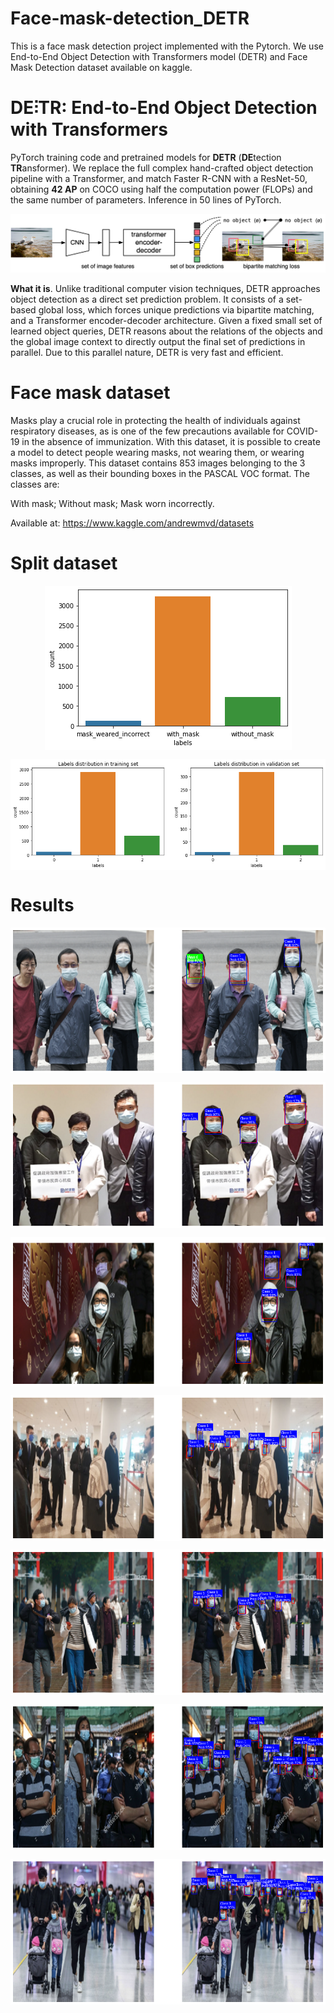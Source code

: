# Face-mask-detection_DETR
This is a face mask detection project implemented with the Pytorch. We use  End-to-End Object Detection with Transformers model (DETR) and Face Mask Detection dataset available on kaggle.

**DE⫶TR**: End-to-End Object Detection with Transformers
========

PyTorch training code and pretrained models for **DETR** (**DE**tection **TR**ansformer).
We replace the full complex hand-crafted object detection pipeline with a Transformer, and match Faster R-CNN with a ResNet-50, obtaining **42 AP** on COCO using half the computation power (FLOPs) and the same number of parameters. Inference in 50 lines of PyTorch.

![DETR](https://github.com/facebookresearch/detr/raw/main/.github/DETR.png)

**What it is**. Unlike traditional computer vision techniques, DETR approaches object detection as a direct set prediction problem. It consists of a set-based global loss, which forces unique predictions via bipartite matching, and a Transformer encoder-decoder architecture. 
Given a fixed small set of learned object queries, DETR reasons about the relations of the objects and the global image context to directly output the final set of predictions in parallel. Due to this parallel nature, DETR is very fast and efficient.

# Face mask dataset

Masks play a crucial role in protecting the health of individuals against respiratory diseases, as is one of the few precautions available for COVID-19 in the absence of immunization. With this dataset, it is possible to create a model to detect people wearing masks, not wearing them, or wearing masks improperly.
This dataset contains 853 images belonging to the 3 classes, as well as their bounding boxes in the PASCAL VOC format.
The classes are:

With mask;
Without mask;
Mask worn incorrectly.

Available at: https://www.kaggle.com/andrewmvd/datasets

# Split dataset
<p align="center">
<a href="https://github.com/mo26-web/Face-mask-detection_DETR/blob/main/images/labeld.png"><img src="https://github.com/mo26-web/Face-mask-detection_DETR/blob/main/images/labeld.png" align="center"></a>
</p>
<p align="center">
<a href="https://github.com/mo26-web/Face-mask-detection_DETR/blob/main/images/labeld2.png"><img src="https://github.com/mo26-web/Face-mask-detection_DETR/blob/main/images/labeld2.png" align="center"></a>
</p>

# Results

<p align="center">
<a href="https://github.com/mo26-web/Face-mask-detection_DETR/blob/main/images/22.png"><img src="https://github.com/mo26-web/Face-mask-detection_DETR/blob/main/images/22.png" align="center"></a>
</p>

<p align="center">
<a href="https://github.com/mo26-web/Face-mask-detection_DETR/blob/main/images/26.png"><img src="https://github.com/mo26-web/Face-mask-detection_DETR/blob/main/images/26.png" align="center"></a>
</p>

<p align="center">
<a href="https://github.com/mo26-web/Face-mask-detection_DETR/blob/main/images/30.png"><img src="https://github.com/mo26-web/Face-mask-detection_DETR/blob/main/images/30.png" align="center"></a>
</p>

<p align="center">
<a href="https://github.com/mo26-web/Face-mask-detection_DETR/blob/main/images/8.png"><img src="https://github.com/mo26-web/Face-mask-detection_DETR/blob/main/images/8.png" align="center"></a>
</p>

<p align="center">
<a href="https://github.com/mo26-web/Face-mask-detection_DETR/blob/main/images/14.png"><img src="https://github.com/mo26-web/Face-mask-detection_DETR/blob/main/images/14.png" align="center"></a>
</p>

<p align="center">
<a href="https://github.com/mo26-web/Face-mask-detection_DETR/blob/main/images/7.png"><img src="https://github.com/mo26-web/Face-mask-detection_DETR/blob/main/images/7.png" align="center"></a>
</p>

<p align="center">
<a href="https://github.com/mo26-web/Face-mask-detection_DETR/blob/main/images/17.png"><img src="https://github.com/mo26-web/Face-mask-detection_DETR/blob/main/images/17.png" align="center"></a>
</p>






